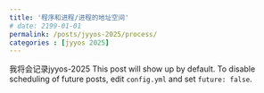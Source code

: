 ```yaml
---
title: '程序和进程/进程的地址空间'
# date: 2199-01-01
permalink: /posts/jyyos-2025/process/
categories : [jyyos 2025]
---
```

我将会记录jyyos-2025
This post will show up by default. To disable scheduling of future posts, edit `config.yml` and set `future: false`. 
